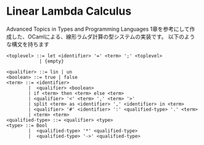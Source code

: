 # Linear Lambda Calculus

Advanced Topics in Types and Programming Languages 1章を参考にして作成した、OCamlによる、線形ラムダ計算の型システムの実装です。
以下のような構文を持ちます

```
<toplevel> ::= let <identifier> '=' <term> ';' <toplevel>
            | {empty}

<qualifier> ::= lin | un
<boolean> ::= true | false
<term> ::= <identifier>
        |  <qualifier> <boolean>
        | if <term> then <term> else <term>
        | <qualifier> '<' <term> ',' <term> '>'
        | split <term> as <identifier> ',' <identifier> in <term>
        | <qualifier> '#' <identifier> ':' <qualified-type> '.' <term>
        | <term> <term>
<qualified-type> ::= <qualifier> <type>
<type> ::= Bool
        |  <qualified-type> '*' <qualified-type>
        |  <qualified-type> '->' <qualified-type>
```
